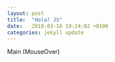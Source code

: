 ```yaml
---
layout: post
title:  "Hola! JS"
date:   2018-03-16 19:24:02 +0100
categories: jekyll update
---
```


<div id="main" data-anijs="if: mouseover, do: swing animated">
    Main (MouseOver)
</div>
